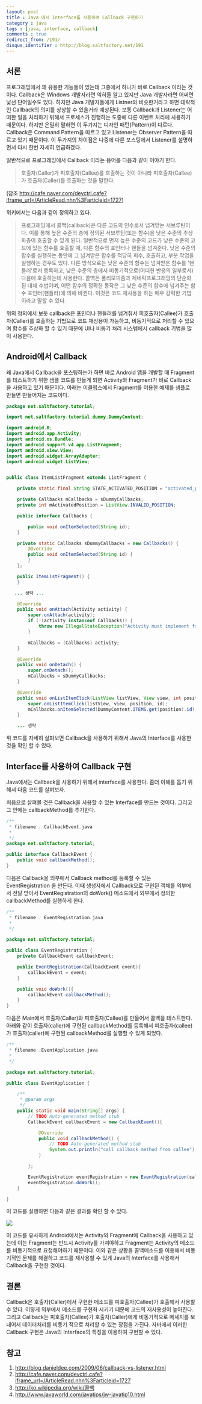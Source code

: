 ```yaml
---
layout: post
title : Java 에서 Interface를 사용하여 Callback 구현하기
category : java
tags : [java, interface, callback]
comments : true
redirect_from: /191/
disqus_identifier : http://blog.saltfactory.net/191
---
```


## 서론

프로그래밍에서 꽤 유용한 기능들이 있는데 그중에서 하나가 바로 Callback 이라는 것이다. Callback은 Windows 개발자라면 익히들 알고 있지만 Java 개발자라면 어쩌면 낯선 단어일수도 있다. 하지만 Java 개발자들에게 Listner와 비슷한거라고 하면 대략적인 Callback의 의미를 상상할 수 있을거라 예상된다. 보통 Callback과 Listener는 어떠한 일을 처리하기 위해서 프로세스가 진행하는 도중에 다른 이벤트 처리에 사용하기 때문이다. 하지만 은밀히 말하면 이 두가지는 디자인 패턴(Pattern)이 다르다. Callback은 Command Pattern을 따르고 있고 Listener는 Observer Pattern을 따르고 있기 때문이다. 이 두가지의 차이점은 나중에 다른 포스팅에서 Listener를 설명하면서 다시 한번 자세히 언급하겠다.

일반적으로 프로그래밍에서 Callback 이라는 용어를 다음과 같이 이야기 한다.

> 호출자(Caller)가 피호출자(Callee)를 호출하는 것이 아니라 피호출자(Callee)가 호출자(Caller)를 호출하는 것을 말한다.

(참조 http://cafe.naver.com/devctrl.cafe?iframe_url=/ArticleRead.nhn%3Farticleid=1727)

위키에서는 다음과 같이 정의하고 있다.

> 프로그래밍에서 콜백(callback)은 다른 코드의 인수로서 넘겨받는 서브루틴이다. 이를 통해 높은 수준의 층에 정의된 서브루틴(또는 함수)을 낮은 수준의 추상화층이 호출할 수 있게 된다. 일반적으로 먼저 높은 수준의 코드가 낮은 수준의 코드에 있는 함수를 호출할 때, 다른 함수의 포인터나 핸들을 넘겨준다. 낮은 수준의 함수를 실행하는 동안에 그 넘겨받은 함수를 적당히 회수, 호출하고, 부분 작업을 실행하는 경우도 있다. 다른 방식으로는 낮은 수준의 함수는 넘겨받은 함수를 '핸들러'로서 등록하고, 낮은 수준의 층에서 비동기적으로(어떠한 반응의 일부로서) 다음에 호출하는데 사용한다. 콜백은 폴리모피즘과 제네릭프로그래밍의 단순화된 대체 수법이며, 어떤 함수의 정확한 동작은 그 낮은 수준의 함수에 넘겨주는 함수 포인터(핸들러)에 의해 바뀐다. 이것은 코드 재사용을 하는 매우 강력한 기법이라고 말할 수 있다.

위의 정의에서 보듯 callback은 포인터나 핸들러를 넘겨줘서 피호출자(Callee)가 호출자(Caller)를 호출하는 기법으로 코드 재상용이 가능하고, 비동기적으로 처리할 수 있으며 함수를 추상화 할 수 있기 때문에 UI나 비동기 처리 시스템에서 callback 기법을 많이 사용한다.

<!--more-->

## Android에서 Callback

왜 Java에서 Callback을 포스팅하는가 하면 바로 Android 앱을 개발할 때 Fragment를 테스트하기 위한 샘플 코드를 만들게 되면 Activity와 Fragment가 바로 Callback을 사용하고 있기 때문이다. 아래는 이클립스에서 Fragment를 이용한 예제를 샘플로 만들면 만들어지는 코드이다.

```java
package net.saltfactory.tutorial;

import net.saltfactory.tutorial.dummy.DummyContent;

import android.R;
import android.app.Activity;
import android.os.Bundle;
import android.support.v4.app.ListFragment;
import android.view.View;
import android.widget.ArrayAdapter;
import android.widget.ListView;


public class ItemListFragment extends ListFragment {

    private static final String STATE_ACTIVATED_POSITION = "activated_position";

    private Callbacks mCallbacks = sDummyCallbacks;
    private int mActivatedPosition = ListView.INVALID_POSITION;

    public interface Callbacks {

        public void onItemSelected(String id);
    }

    private static Callbacks sDummyCallbacks = new Callbacks() {
        @Override
        public void onItemSelected(String id) {
        }
    };

    public ItemListFragment() {
    }

   ... 생략 ...

    @Override
    public void onAttach(Activity activity) {
        super.onAttach(activity);
        if (!(activity instanceof Callbacks)) {
            throw new IllegalStateException("Activity must implement fragment's callbacks.");
        }

        mCallbacks = (Callbacks) activity;
    }

    @Override
    public void onDetach() {
        super.onDetach();
        mCallbacks = sDummyCallbacks;
    }

    @Override
    public void onListItemClick(ListView listView, View view, int position, long id) {
        super.onListItemClick(listView, view, position, id);
        mCallbacks.onItemSelected(DummyContent.ITEMS.get(position).id);
    }

    ... 생략
```


위 코드를 자세히 살펴보면 Callback을 사용하기 위해서 Java의 Interface를 사용한 것을 확인 할 수 있다.

## Interface를 사용하여 Callback 구현

Java에서는 Callback을 사용하기 위해서 interface를 사용한다. 좀더 이해를 돕기 위해서 다음 코드를 살펴보자.

처음으로 살펴볼 것은 Callback을 사용할 수 있는 Interface를 만드는 것이다. 그리고 그 안에는 callbackMethod를 추가한다.

```java
/**
 * filename : CallbackEvent.java
 *
 */
package net.saltfactory.tutorial;

public interface CallbackEvent {
	public void callbackMethod();
}
```

다음은 Callback을 외부에서 Callback method를 등록할 수 있는 EventRegistration 을 만든다. 이때 생성자에서 Callback으로 구현된 객체를 외부에서 전달 받아서 EventRegistration의 doWork() 메소드에서 외부에서 정의한 callbackMethod를 실행하게 한다.


```java
/**
 * filename : EventRegistration.java
 *
 */

package net.saltfactory.tutorial;

public class EventRegistration {
	private CallbackEvent callbackEvent;

	public EventRegistration(CallbackEvent event){
		callbackEvent = event;
	}

	public void doWork(){
		callbackEvent.callbackMethod();
	}
}
```

다음은 Main에서 호출자(Caller)와 피호출자(Callee)를 만들어서 콜백을 테스트한다. 아래와 같이 호출자(caller)에 구현된 callbackMethod를 등록해서 피호출자(callee)가 호출자(caller)에 구현된 callbackMethod를 실행할 수 있게 되었다.

```java
/**
 * filename :EventApplication.java
 *  
 */

package net.saltfactory.tutorial;

public class EventApplication {

	/**
	 * @param args
	 */
	public static void main(String[] args) {
		// TODO Auto-generated method stub
		CallbackEvent callbackEvent = new CallbackEvent(){

			@Override
			public void callbackMethod() {
				// TODO Auto-generated method stub
				System.out.println("call callback method from callee");
			}

		};

		EventRegistration eventRegistration = new EventRegistration(callbackEvent);
		eventRegistration.doWork();
	}

}
```

이 코드를 실행하면 다음과 같은 결과를 확인 할 수 있다.

![](http://blog.hibrainapps.net/saltfactory/images/5ceb0086-f4c6-4033-a3e4-26490052248c)

이 코드를 유사하게 Android에서는 Activity와 Fragment에 Callback을 사용하고 있는데 이는 Fragment는 반드시 Activity를 가져야하고 Fragment는 Activity의 메소드를 비동기적으로 요청해야하기 때문이다. 이와 같은 상황을 콜백메소드를 이용해서 비동기적인 문제를 해결하고 코드를 재사용할 수 있게 Java의 Interface를 사용해서 Callback을 구현한 것이다.

## 결론

Callback은 호출자(Caller)에서 구현한 메소드를 피호출자(Callee)가 호출해서 사용할 수 있다. 이렇게 외부에서 메소드를 구현화 시키기 때문에 코드의 재사용성이 높아진다. 그리고 Callback는 피호출자(Callee)가 호출자(Caller)에게 비동기적으로 메세지를 보내어서 데이터처리를 비동기 적으로 처리할 수 있는 장점을 가진다.   자바에서 이러한 Callback 구현은 Java의 Interface의 특징을 이용하여 구현할 수 있다.

## 참고

1. http://blog.danieldee.com/2009/06/callback-vs-listener.html
2. http://cafe.naver.com/devctrl.cafe?iframe_url=/ArticleRead.nhn%3Farticleid=1727
3. http://ko.wikipedia.org/wiki/콜백
4. http://www.javaworld.com/javatips/jw-javatip10.html


